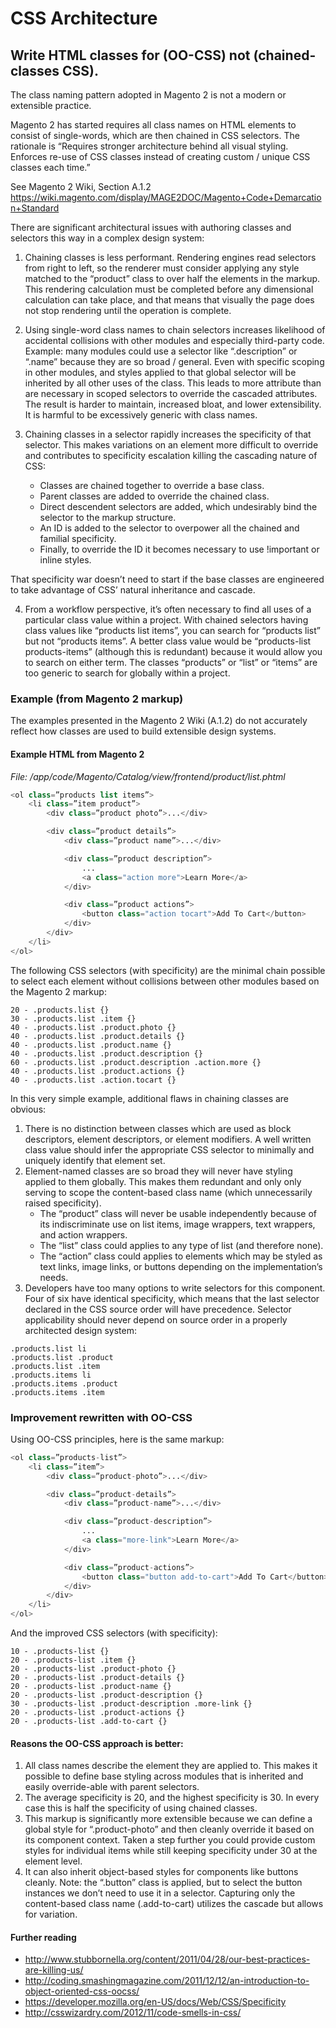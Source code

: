 # CSS Architecture

## Write HTML classes for (OO-CSS) not (chained-classes CSS).

The class naming pattern adopted in Magento 2 is not a modern or extensible practice.

Magento 2 has started requires all class names on HTML elements to consist of single-words, which are then chained in CSS selectors. The rationale is “Requires stronger architecture behind all visual styling. Enforces re-use of CSS classes instead of creating custom / unique CSS classes each time.”

See Magento 2 Wiki, Section A.1.2 https://wiki.magento.com/display/MAGE2DOC/Magento+Code+Demarcation+Standard

There are significant architectural issues with authoring classes and selectors this way in a complex design system:

1. Chaining classes is less performant. Rendering engines read selectors from right to left, so the renderer must consider applying any style matched to the “product” class to over half the elements in the markup. This rendering calculation must be completed before any dimensional calculation can take place, and that means that visually the page does not stop rendering until the operation is complete.

2. Using single-word class names to chain selectors increases likelihood of accidental collisions with other modules and especially third-party code. Example: many modules could use a selector like “.description” or “.name” because they are so broad / general. Even with specific scoping in other modules, and styles applied to that global selector will be inherited by all other uses of the class. This leads to more attribute than are necessary in scoped selectors to override the cascaded attributes. The result is harder to maintain, increased bloat, and lower extensibility. It is harmful to be excessively generic with class names.

3. Chaining classes in a selector rapidly increases the specificity of that selector. This makes variations on an element more difficult to override and contributes to specificity escalation killing the cascading nature of CSS:

    * Classes are chained together to override a base class.
    * Parent classes are added to override the chained class.
    * Direct descendent selectors are added, which undesirably bind the selector to the markup structure.
    * An ID is added to the selector to overpower all the chained and familial specificity.
    * Finally, to override the ID it becomes necessary to use !important or inline styles.

That specificity war doesn’t need to start if the base classes are engineered to take advantage of CSS’ natural inheritance and cascade.

4. From a workflow perspective, it’s often necessary to find all uses of a particular class value within a project. With chained selectors having class values like “products list items”, you can search for “products list” but not “products items”. A better class value would be “products-list products-items” (although this is redundant) because it would allow you to search on either term. The classes “products” or “list” or “items” are too generic to search for globally within a project.

### Example (from Magento 2 markup)

The examples presented in the Magento 2 Wiki (A.1.2) do not accurately reflect how classes are used to build extensible design systems.

#### Example HTML from Magento 2

*File: /app/code/Magento/Catalog/view/frontend/product/list.phtml*

```php
<ol class=”products list items”>
    <li class=”item product”>
        <div class=”product photo”>...</div>

        <div class=”product details”>
            <div class=”product name”>...</div>

            <div class=”product description”>
                ...
                <a class="action more">Learn More</a>
            </div>

            <div class=”product actions”>
                <button class="action tocart">Add To Cart</button>
            </div>
        </div>
    </li>
</ol>
```

The following CSS selectors (with specificity) are the minimal chain possible to select each element without collisions between other modules based on the Magento 2 markup:

```
20 - .products.list {}
30 - .products.list .item {}
40 - .products.list .product.photo {}
40 - .products.list .product.details {}
40 - .products.list .product.name {}
40 - .products.list .product.description {}
60 - .products.list .product.description .action.more {}
40 - .products.list .product.actions {}
40 - .products.list .action.tocart {}
```

In this very simple example, additional flaws in chaining classes are obvious:

1. There is no distinction between classes which are used as block descriptors, element descriptors, or element modifiers. A well written class value should infer the appropriate CSS selector to minimally and uniquely identify that element set.
1. Element-named classes are so broad they will never have styling applied to them globally. This makes them redundant and only only serving to scope the content-based class name (which unnecessarily raised specificity).
    * The “product” class will never be usable independently because of its indiscriminate use on list items, image wrappers, text wrappers, and action wrappers.
    * The “list” class could applies to any type of list (and therefore none).
    * The “action” class could applies to elements which may be styled as text links, image links, or buttons depending on the implementation’s needs.
1. Developers have too many options to write selectors for this component. Four of six have identical specificity, which means that the last selector declared in the CSS source order will have precedence. Selector applicability should never depend on source order in a properly architected design system:

```
.products.list li
.products.list .product
.products.list .item
.products.items li
.products.items .product
.products.items .item
```

### Improvement rewritten with OO-CSS

Using OO-CSS principles, here is the same markup:

```php
<ol class=”products-list”>
    <li class=”item”>
        <div class=”product-photo”>...</div>

        <div class=”product-details”>
            <div class=”product-name”>...</div>

            <div class=”product-description”>
                ...
                <a class="more-link">Learn More</a>
            </div>

            <div class=”product-actions”>
                <button class="button add-to-cart">Add To Cart</button>
            </div>
        </div>
    </li>
</ol>
```

And the improved CSS selectors (with specificity):

```
10 - .products-list {}
20 - .products-list .item {}
20 - .products-list .product-photo {}
20 - .products-list .product-details {}
20 - .products-list .product-name {}
20 - .products-list .product-description {}
30 - .products-list .product-description .more-link {}
20 - .products-list .product-actions {}
20 - .products-list .add-to-cart {}
```

#### Reasons the OO-CSS approach is better:

1. All class names describe the element they are applied to. This makes it possible to define base styling across modules that is inherited and easily override-able with parent selectors.
1. The average specificity is 20, and the highest specificity is 30. In every case this is half the specificity of using chained classes.
1. This markup is significantly more extensible because we can define a global style for “.product-photo” and then cleanly override it based on its component context. Taken a step further you could provide custom styles for individual items while still keeping specificity under 30 at the element level.
1. It can also inherit object-based styles for components like buttons cleanly. Note: the “.button” class is applied, but to select the button instances we don’t need to use it in a selector. Capturing only the content-based class name (.add-to-cart) utilizes the cascade but allows for variation.

#### Further reading

* http://www.stubbornella.org/content/2011/04/28/our-best-practices-are-killing-us/ 
* http://coding.smashingmagazine.com/2011/12/12/an-introduction-to-object-oriented-css-oocss/
* https://developer.mozilla.org/en-US/docs/Web/CSS/Specificity 
* http://csswizardry.com/2012/11/code-smells-in-css/ 
